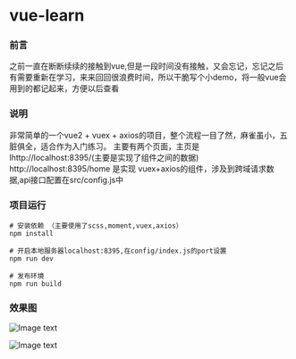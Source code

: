 # vue-learn
### 前言
之前一直在断断续续的接触到vue,但是一段时间没有接触，又会忘记，忘记之后有需要重新在学习，来来回回很浪费时间，所以干脆写个小demo，将一般vue会用到的都记起来，方便以后查看
### 说明
非常简单的一个vue2 + vuex + axios的项目，整个流程一目了然，麻雀虽小，五脏俱全，适合作为入门练习。
主要有两个页面，主页是 lhttp://localhost:8395/(主要是实现了组件之间的数据)
http://localhost:8395/home 是实现 vuex+axios的组件，涉及到跨域请求数据,api接口配置在src/config.js中

### 项目运行
```
# 安装依赖 （主要使用了scss,moment,vuex,axios）
npm install

# 开启本地服务器localhost:8395,在config/index.js的port设置
npm run dev

# 发布环境
npm run build
```
### 效果图
![Image text](https://github.com/yaobin24/vue-learn/blob/master/static/img/1.png)

![Image text](https://github.com/yaobin24/vue-learn/blob/master/static/img/2.png)

